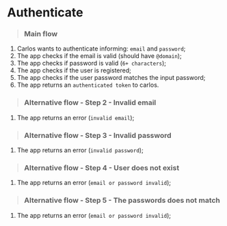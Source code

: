 # Authenticate

> ### Main flow
1. Carlos wants to authenticate informing: `email` and `password`;
2. The app checks if the email is valid (should have `@domain`);
3. The app checks if password is valid (`6+ characters`);
4. The app checks if the user is registered;
5. The app checks if the user password matches the input password;
6. The app returns an `authenticated token` to carlos.

> ### Alternative flow - Step 2 - Invalid email
1. The app returns an error (`invalid email`);

> ### Alternative flow - Step 3 - Invalid password
1. The app returns an error (`invalid password`);

> ### Alternative flow - Step 4 - User does not exist
1. The app returns an error (`email or password invalid`);

> ### Alternative flow - Step 5 - The passwords does not match
1. The app returns an error (`email or password invalid`);

